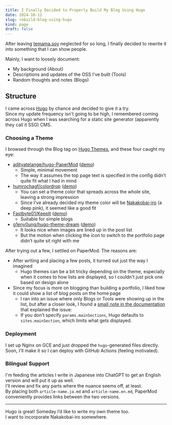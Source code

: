 ```yaml
---
title: I Finally Decided to Properly Build My Blog Using Hugo
date: 2024-10-12
slug: rebuild-blog-using-hugo
kind: page
draft: false
---
```


After leaving [temama.soy](https://temama.soy) neglected for so long, I finally decided to rewrite it into something that I can show people.

Mainly, I want to loosely document:

- My background (About)
- Descriptions and updates of the OSS I've built (Tools)
- Random thoughts and notes (Blogs)

## Structure

I came across [Hugo](https://gohugo.io/) by chance and decided to give it a try.  
Since my update frequency isn't going to be high, I remembered coming across Hugo when I was searching for a static site generator (apparently they call it SSG) CMS.

### Choosing a Theme

I browsed through the Blog tag on [Hugo Themes](https://themes.gohugo.io/), and these four caught my eye:

- [adityatelange/hugo-PaperMod](https://github.com/adityatelange/hugo-PaperMod) ([demo](https://adityatelange.github.io/hugo-PaperMod/))
    - Simple, minimal movement
    - The way it assumes the top page text is specified in the config didn’t quite fit what I had in mind
- [humrochagf/colordrop](https://github.com/humrochagf/colordrop) ([demo](https://humberto.io/))
    - You can set a theme color that spreads across the whole site, leaving a strong impression
    - Since I've already decided my theme color will be [Nakakobai-iro](https://irocore.com/kobai-iro/) (a deep pink), it seemed like a good fit
- [Fastbyte01/KeepIt](https://github.com/Fastbyte01/KeepIt) ([demo](https://suspicious-archimedes-ab369d.netlify.app/))
    - Suitable for simple blogs
- [g1eny0ung/hugo-theme-dream](https://github.com/g1eny0ung/hugo-theme-dream) ([demo](https://g1en.site/))
    - It looks nice when images are lined up in the post list
    - But the motion when clicking the icon to switch to the portfolio page didn’t quite sit right with me

After trying out a few, I settled on PaperMod. The reasons are:

- After writing and placing a few posts, it turned out just the way I imagined
    - Hugo themes can be a bit tricky depending on the theme, especially when it comes to how lists are displayed, so I couldn't just pick one based on design alone
- Since my focus is more on blogging than building a portfolio, I liked how it could show a list of blog posts on the home page
    - I ran into an issue where only Blogs or Tools were showing up in the list, but after a closer look, I found a [small note in the documentation](https://github.com/adityatelange/hugo-PaperMod/wiki/FAQs#posts-from-only-one-foldersection-visible-on-home-page) that explained the issue:
    - If you don’t specify `params.mainSections`, Hugo defaults to `sites.mainSection`, which limits what gets displayed.

### Deployment

I set up Nginx on GCE and just dropped the `hugo`-generated files directly.  
Soon, I'll make it so I can deploy with GitHub Actions (feeling motivated).

### Bilingual Support

I'm feeding the articles I write in Japanese into ChatGPT to get an English version and will put it up as well.  
I’ll review and fix any parts where the nuance seems off, at least.  
By placing both `article-name.ja.md` and `article-name.en.md`, PaperMod conveniently provides links between the two versions.

---

Hugo is great! Someday I’d like to write my own theme too.  
I want to incorporate Nakakobai-iro somewhere.
